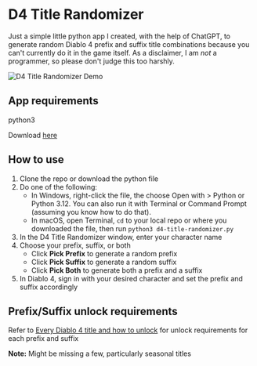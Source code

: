 # D4 Title Randomizer
Just a simple little python app I created, with the help of ChatGPT, to generate random Diablo 4 prefix and suffix title combinations because you can't currently do it in the game itself. As a disclaimer, I am *not* a programmer, so please don't judge this too harshly. 

![D4 Title Randomizer Demo](/assets/d4-title-randomizer.gif)

## App requirements
python3

Download [here](https://www.python.org/downloads/)

## How to use
1. Clone the repo or download the python file
2. Do one of the following:
	- In Windows, right-click the file, the choose Open with > Python or Python 3.12. You can also run it with Terminal or Command Prompt (assuming you know how to do that).
	- In macOS, open Terminal, `cd` to your local repo or where you downloaded the file, then run `python3 d4-title-randomizer.py`
2. In the D4 Title Randomizer window, enter your character name
3. Choose your prefix, suffix, or both
	- Click **Pick Prefix** to generate a random prefix
	- Click **Pick Suffix** to generate a random suffix
	- Click **Pick Both** to generate both a prefix and a suffix
4. In Diablo 4, sign in with your desired character and set the prefix and suffix accordingly
	
## Prefix/Suffix unlock requirements
Refer to [Every Diablo 4 title and how to unlock](https://www.pcgamesn.com/diablo-4/title-unlock) for unlock requirements for each prefix and suffix 

**Note:** Might be missing a few, particularly seasonal titles